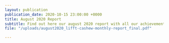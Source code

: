 ```yaml
---
layout: publication
publication_date: 2020-10-15 23:00:00 +0000
title: August 2020 Report
subtitle: Find out here our august 2020 report with all our achievements and expectations
file: "/uploads/august2020_lifft-cashew-monthly-report_final.pdf"

---
```

